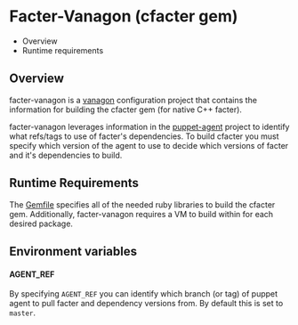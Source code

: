 Facter-Vanagon (cfacter gem)
===
 * Overview
 * Runtime requirements

Overview
---
facter-vanagon is a [vanagon](http://github.com/puppetlabs/vanagon) configuration
project that contains the information for building the cfacter gem (for native C++ facter).

facter-vanagon leverages information in the [puppet-agent](http://github.com/puppetlabs/puppet-agent)
project to identify what refs/tags to use of facter's dependencies. To build cfacter you must specify
which version of the agent to use to decide which versions of facter and it's dependencies to build.


Runtime Requirements
---
The [Gemfile](Gemfile) specifies all of the needed ruby libraries to build the cfacter
gem. Additionally, facter-vanagon requires a VM to build within for each
desired package.

Environment variables
--
#### AGENT\_REF
By specifying `AGENT_REF` you can identify which branch (or tag) of puppet agent to pull facter and dependency
versions from. By default this is set to `master`.
